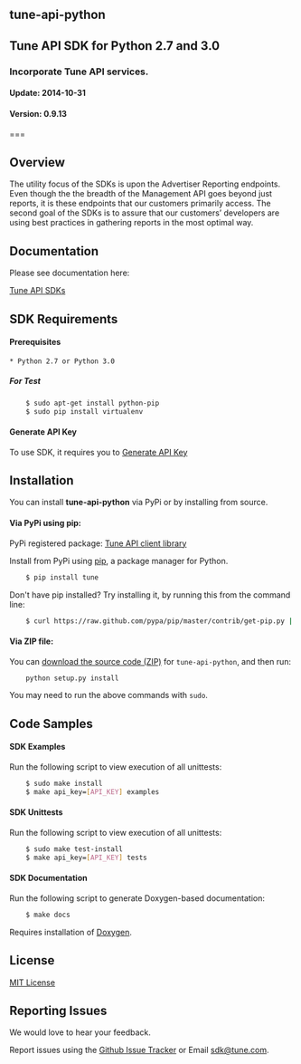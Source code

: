 <h2>tune-api-python</h2>
<h2>Tune API SDK for Python 2.7 and 3.0</h2>
<h3>Incorporate Tune API services.</h3>
<h4>Update:  2014-10-31</h4>
<h4>Version: 0.9.13</h4>
===

## Overview

The utility focus of the SDKs is upon the Advertiser Reporting endpoints. Even though the the breadth of the Management API goes beyond just reports, it is these endpoints that our customers primarily access. The second goal of the SDKs is to assure that our customers’ developers are using best practices in gathering reports in the most optimal way.

## Documentation

Please see documentation here:

[Tune API SDKs](https://developers.mobileapptracking.com/tune-api-sdks/)

<a name="sdk_requirements"></a>
## SDK Requirements

<a name="sdk_prerequisites"></a>
#### Prerequisites

    * Python 2.7 or Python 3.0

##### For Test

```bash
    $ sudo apt-get install python-pip
    $ sudo pip install virtualenv
```

<a name="generate_api_key"></a>
#### Generate API Key

To use SDK, it requires you to [Generate API Key](http://developers.mobileapptracking.com/generate-api-key/)

<a name="sdk_installation"></a>
## Installation

You can install **tune-api-python** via PyPi or by installing from source.

<a name="sdk_installation_pip"></a>
#### Via PyPi using pip:

PyPi registered package: [Tune API client library](https://pypi.python.org/pypi/tune/0.9.7)

Install from PyPi using [pip](http://www.pip-installer.org/en/latest/), a
package manager for Python.

```bash
    $ pip install tune
```

Don't have pip installed? Try installing it, by running this from the command
line:

```bash
    $ curl https://raw.github.com/pypa/pip/master/contrib/get-pip.py | python
```

<a name="sdk_installation_zip"></a>
#### Via ZIP file:

You can [download the source code
(ZIP)](https://github.com/MobileAppTracking/tune-api-python/zipball/master "tune-api-python
source code") for `tune-api-python`, and then run:

```bash
    python setup.py install
```

You may need to run the above commands with `sudo`.

<a name="sdk_code_samples"></a>
## Code Samples

<a name="sdk_examples"></a>
#### SDK Examples

Run the following script to view execution of all unittests:
```bash
    $ sudo make install
    $ make api_key=[API_KEY] examples
```

<a name="sdk_unittests"></a>
#### SDK Unittests

Run the following script to view execution of all unittests:
```bash
    $ sudo make test-install
    $ make api_key=[API_KEY] tests
```

<a name="sdk_docs"></a>
#### SDK Documentation

Run the following script to generate Doxygen-based documentation:
```bash
    $ make docs
```

Requires installation of [Doxygen](http://www.stack.nl/~dimitri/doxygen/index.html).

<a name="license"></a>
## License

[MIT License](http://opensource.org/licenses/MIT)

<a name="sdk_reporting_issues"></a>
## Reporting Issues

We would love to hear your feedback.

Report issues using the [Github Issue Tracker](https://github.com/MobileAppTracking/tune-api-python/issues) or Email [sdk@tune.com](mailto:sdk@tune.com).
